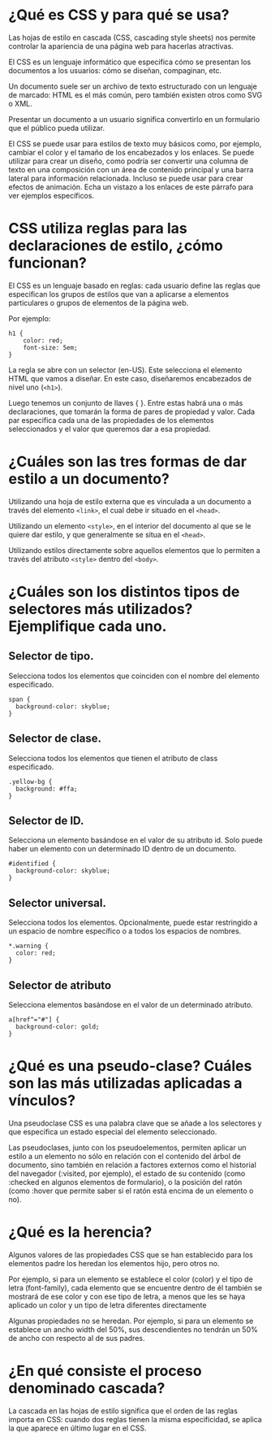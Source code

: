 # ¿Qué es CSS y para qué se usa?

Las hojas de estilo en cascada (CSS, cascading style sheets) nos permite controlar la apariencia de una página web para hacerlas atractivas.

El CSS es un lenguaje informático que especifica cómo se presentan los documentos a los usuarios: cómo se diseñan, compaginan, etc.

Un documento suele ser un archivo de texto estructurado con un lenguaje de marcado: HTML es el más común, pero también existen otros como SVG o XML.

Presentar un documento a un usuario significa convertirlo en un formulario que el público pueda utilizar.

El CSS se puede usar para estilos de texto muy básicos como, por ejemplo, cambiar el color y el tamaño de los encabezados y los enlaces. Se puede utilizar para crear un diseño, como podría ser convertir una columna de texto en una composición con un área de contenido principal y una barra lateral para información relacionada. Incluso se puede usar para crear efectos de animación. Echa un vistazo a los enlaces de este párrafo para ver ejemplos específicos.

# CSS utiliza reglas para las declaraciones de estilo, ¿cómo funcionan?

El CSS es un lenguaje basado en reglas: cada usuario define las reglas que especifican los grupos de estilos que van a aplicarse a elementos particulares o grupos de elementos de la página web.

Por ejemplo:
```
h1 {
    color: red;
    font-size: 5em;
}
```

La regla se abre con un selector (en-US). Este selecciona el elemento HTML que vamos a diseñar. En este caso, diseñaremos encabezados de nivel uno (`<h1>`).

Luego tenemos un conjunto de llaves { }. Entre estas habrá una o más declaraciones, que tomarán la forma de pares de propiedad y valor. Cada par especifica cada una de las propiedades de los elementos seleccionados y el valor que queremos dar a esa propiedad.

# ¿Cuáles son las tres formas de dar estilo a un documento?

Utilizando una hoja de estilo externa que es vinculada a un documento a través del elemento `<link>`, el cual debe ir situado en el `<head>`.

Utilizando un elemento `<style>`, en el interior del documento al que se le quiere dar estilo, y que generalmente se situa en el `<head>`.

Utilizando estilos directamente sobre aquellos elementos que lo permiten a través del atributo `<style>` dentro del `<body>`. 

# ¿Cuáles son los distintos tipos de selectores más utilizados? Ejemplifique cada uno.

## Selector de tipo.

Selecciona todos los elementos que coinciden con el nombre del elemento especificado.

```
span {
  background-color: skyblue;
}
```

## Selector de clase.

Selecciona todos los elementos que tienen el atributo de class especificado.

```
.yellow-bg {
  background: #ffa;
}
```

## Selector de ID.

Selecciona un elemento basándose en el valor de su atributo id. Solo puede haber un elemento con un determinado ID dentro de un documento.

```
#identified {
  background-color: skyblue;
}
```

## Selector universal.

Selecciona todos los elementos. Opcionalmente, puede estar restringido a un espacio de nombre específico o a todos los espacios de nombres.

```
*.warning {
  color: red;
}
```

## Selector de atributo

Selecciona elementos basándose en el valor de un determinado atributo.

```
a[href^="#"] {
  background-color: gold;
}
```

# ¿Qué es una pseudo-clase? Cuáles son las más utilizadas aplicadas a vínculos?

Una pseudoclase CSS es una palabra clave que se añade a los selectores y que especifica un estado especial del elemento seleccionado.

Las pseudoclases, junto con los pseudoelementos, permiten aplicar un estilo a un elemento no sólo en relación con el contenido del árbol de documento, sino también en relación a factores externos como el historial del navegador (:visited, por ejemplo), el estado de su contenido (como :checked en algunos elementos de formulario), o la posición del ratón (como :hover que permite saber si el ratón está encima de un elemento o no).

# ¿Qué es la herencia? 

Algunos valores de las propiedades CSS que se han establecido para los elementos padre los heredan los elementos hijo, pero otros no.

Por ejemplo, si para un elemento se establece el color (color) y el tipo de letra (font-family), cada elemento que se encuentre dentro de él también se mostrará de ese color y con ese tipo de letra, a menos que les se haya aplicado un color y un tipo de letra diferentes directamente

Algunas propiedades no se heredan. Por ejemplo, si para un elemento se establece un ancho width del 50%, sus descendientes no tendrán un 50% de ancho con respecto al de sus padres.

# ¿En qué consiste el proceso denominado cascada?

La cascada en las hojas de estilo significa que el orden de las reglas importa en CSS: cuando dos reglas tienen la misma especificidad, se aplica la que aparece en último lugar en el CSS.